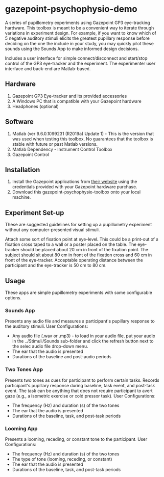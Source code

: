 # gazepoint-psychophysio-demo
A series of pupillometry experiments using Gazepoint GP3 eye-tracking 
hardware. This toolbox is meant to be a convenient way to iterate through 
variations in experiment design. For example, if you want to know which of
5 negative auditory stimuli elicits the greatest pupillary response before
deciding on the one the include in your study, you may quickly pilot these
sounds using the Sounds App to make informed design decisions.

Includes a user interface for simple connect/disconnect and 
start/stop control of the GP3 eye-tracker and the experiment. The 
experimenter user interface and back-end are Matlab-based.

## Hardware
1. Gazepoint GP3 Eye-tracker and its provided accessories
2. A Windows PC that is compatible with your Gazepoint hardware
3. Headphones (optional)

## Software
1. Matlab (ver 9.6.0.1099231 (R2019a) Update 1) - This is the version that was used when testing this toolbox. No guarantees that the toolbox is stable with future or past Matlab versions.
2. Matlab Dependency - Instrument Control Toolbox
3. Gazepoint Control

## Installation
1. Install the Gazepoint applications from [their website](https://www.gazept.com/downloads/ "gazepoint download page") using the credentials provided with your Gazepoint hardware purchase.
2. Download this gazepoint-psychophysio-toolbox onto your local machine.

## Experiment Set-up
These are suggested guidelines for setting up a pupillometry experiment without 
any computer-presented visual stimuli.

Attach some sort of fixation point at eye-level. This could be a print-out of a fixation cross taped to a wall or a poster placed on the table.
The eye-tracker should be placed about 20 cm in front of the fixation point. The subject should sit about 80 cm in front of the fixation cross and 60 cm in front of the eye-tracker.  Acceptable operating distance between the participant and the eye-tracker is 50 cm to 80 cm. 

## Usage
These apps are simple pupillometry experiments with some configurable
options.

### Sounds App
Presents any audio file and measures a participant's pupillary response to the auditory stimuli.
User Configurations:
* Any audio file (.wav or .mp3) - to load in your audio file, put your audio in the ../Stimuli/Sounds sub-folder and click the refresh button next to the selec audio file drop-down menu.
* The ear that the audio is presented
* Durations of the baseline and post-audio periods

### Two Tones App
Presents two tones as cues for participant to perform certain tasks. Records participant's pupillary response during baseline, task event, and post-task event. The task can be anything that does not require participant to avert gaze (e.g., a isometric exercise or cold pressor task).
User Configurations:
* The frequency (Hz) and duration (s) of the two tones
* The ear that the audio is presented
* Durations of the baseline, task, and post-task periods

### Looming App
Presents a looming, receding, or constant tone to the participant.
User Configurations:
* The frequency (Hz) and duration (s) of the two tones
* The type of tone (looming, receding, or constant)
* The ear that the audio is presented
* Durations of the baseline, task, and post-task periods